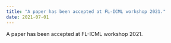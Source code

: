 ```yaml
---
title: "A paper has been accepted at FL-ICML workshop 2021."
date: 2021-07-01
---
```

A paper has been accepted at FL-ICML workshop 2021.
